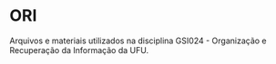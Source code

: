 # ORI
Arquivos e materiais utilizados na disciplina GSI024 - Organização e Recuperação da Informação da UFU.
